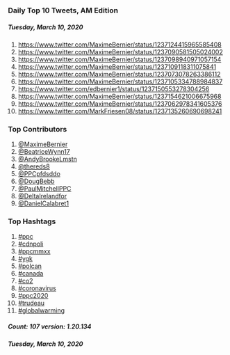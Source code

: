 ### Daily Top 10 Tweets, AM Edition
##### Tuesday, March 10, 2020
 1) https://www.twitter.com/MaximeBernier/status/1237124415965585408
 2) https://www.twitter.com/MaximeBernier/status/1237090581505024002
 3) https://www.twitter.com/MaximeBernier/status/1237098940971057154
 4) https://www.twitter.com/MaximeBernier/status/1237109118311075841
 5) https://www.twitter.com/MaximeBernier/status/1237073078263386112
 6) https://www.twitter.com/MaximeBernier/status/1237105334788984837
 7) https://www.twitter.com/edbernier1/status/1237150553278304256
 8) https://www.twitter.com/MaximeBernier/status/1237154621006675968
 9) https://www.twitter.com/MaximeBernier/status/1237062978341605376
10) https://www.twitter.com/MarkFriesen08/status/1237135260690698241

### Top Contributors
  1) [@MaximeBernier](https://www.twitter.com/MaximeBernier)
  2) [@BeatriceWynn17](https://www.twitter.com/BeatriceWynn17)
  3) [@AndyBrookeLmstn](https://www.twitter.com/AndyBrookeLmstn)
  4) [@thereds8](https://www.twitter.com/thereds8)
  5) [@PPCpfdsddo](https://www.twitter.com/PPCpfdsddo)
  6) [@DougBebb](https://www.twitter.com/DougBebb)
  7) [@PaulMitchellPPC](https://www.twitter.com/PaulMitchellPPC)
  8) [@DeltaIrelandfor](https://www.twitter.com/DeltaIrelandfor)
  9) [@DanielCalabret1](https://www.twitter.com/DanielCalabret1)


### Top Hashtags

  1) [#ppc](https://www.twitter.com/hashtag/ppc)
  2) [#cdnpoli](https://www.twitter.com/hashtag/cdnpoli)
  3) [#ppcmmxx](https://www.twitter.com/hashtag/ppcmmxx)
  4) [#ygk](https://www.twitter.com/hashtag/ygk)
  5) [#polcan](https://www.twitter.com/hashtag/polcan)
  6) [#canada](https://www.twitter.com/hashtag/canada)
  7) [#co2](https://www.twitter.com/hashtag/co2)
  8) [#coronavirus](https://www.twitter.com/hashtag/coronavirus)
  9) [#ppc2020](https://www.twitter.com/hashtag/ppc2020)
 10) [#trudeau](https://www.twitter.com/hashtag/trudeau)
 11) [#globalwarming](https://www.twitter.com/hashtag/globalwarming)

##### Count: 107	version: 1.20.134
##### Tuesday, March 10, 2020

